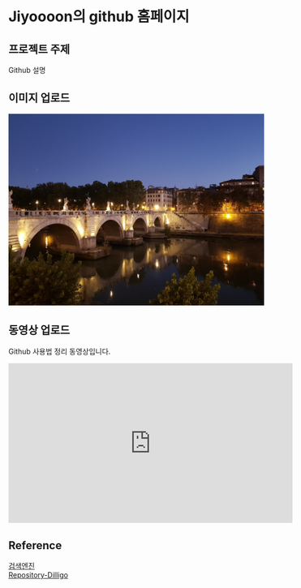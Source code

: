 # Jiyoooon의 github 홈페이지
## 프로젝트 주제
Github 설명

## 이미지 업로드
<img src="europe2.jpg" width="560"/><br>

## 동영상 업로드
Github 사용법 정리 동영상입니다.
<iframe width="560" height="315" src="https://www.youtube.com/embed/MScJIgNM1os" frameborder="0" allow="accelerometer; autoplay; clipboard-write; encrypted-media; gyroscope; picture-in-picture" allowfullscreen></iframe>

## Reference
[검색엔진](https://naver.com)<br>
[Repository-Dilligo](https://Jiyoooon.github.io/dolligo)
